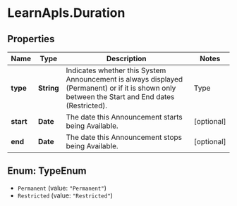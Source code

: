 # LearnApIs.Duration

## Properties
Name | Type | Description | Notes
------------ | ------------- | ------------- | -------------
**type** | **String** | Indicates whether this System Announcement is always displayed (Permanent) or if it is shown only between the Start and End dates (Restricted).   | Type      | Description  | --------- | --------- | | Permanent | The Announcement will always be displayed. | | Restricted | The Announcement will start being displayed on Duration.Start and stop being displayed on Duration.End |  | [optional] 
**start** | **Date** | The date this Announcement starts being Available. | [optional] 
**end** | **Date** | The date this Announcement stops being Available. | [optional] 

<a name="TypeEnum"></a>
## Enum: TypeEnum

* `Permanent` (value: `"Permanent"`)
* `Restricted` (value: `"Restricted"`)


